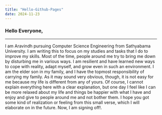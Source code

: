 ```yaml
---
title: "Hello-Github-Pages"
date: 2024-11-23
---
```


### Hello Everyone,
---

I am Aravindh pursuing Computer Science Engineering from Sathyabama University. I am writing this to focus on my studies and tasks that I do to improve my skills. Most of the time, people around me try to bring me down by disturbing me in various ways. I am resilient and have learned new ways to cope with reality, adapt myself, and grow even in such an environment. I am the elder son in my family, and I have the topmost responsibility of carrying my family. As it may sound very obvious, though, it is not easy for me because my life is different from any of yours. Of course, I cannot explain everything here with a clear explanation, but one day I feel like I can be more relaxed about my life and things be happier with what I have and enjoy and give to people around me and not bother them. I hope you got some kind of realization or feeling from this small verse, which I will elaborate on in the future. Now, I am signing off!.



